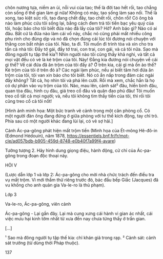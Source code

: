 chôn nương tựa, niềm an ủi, nỗi vui của tao; thế là đời tao hết rồi, tao chẳng còn sống ở thế gian làm gì nữa! Không có mày, tao sống làm sao nổi. Thế là xong, tao kiệt sức rồi, tao đang chết đây, tao chết rồi, chôn rồi! Có ông bà nào làm phúc cứu tôi sống lại, bằng cách đem trả tôi tiền bạc yêu quý của tôi, hoặc báo cho tôi biết đứa nào đã lấy của tôi? Hở? Anh báo gì? Nào có ai đâu. Bất cứ là đứa nào làm cái vố này, chắc nó cũng phải mất nhiều công phu rinh cho đúng dịp và nó đã chọn đúng cái lúc tôi đương nói chuyện với thằng con bất nhân của tôi. Nào, ta đi. Tôi muốn đi trình tòa và xin cho tra tấn cả nhà tôi: Đầy tớ gái, đầy tớ trai, con trai, con gái, và cả tôi nữa. Sao mà đông người tụ tập thế kia¹! Nhìn người nào tôi cũng thấy khả nghi, và tất cả mọi vật đều có vẻ là kẻ trộm của tôi. Này! Đằng kia đương nói chuyện về cái gì thế? Về cái đứa đã ăn trộm của tôi đấy à? Ở trên kia, cái gì mà ồn ào thế? Kẻ trộm của tôi ở trên đó à? Các ngài làm phúc, nếu ai biết tăm hơi đứa ăn trộm của tôi, tôi van xin báo cho tôi biết. Nó có ẩn nấp trong đám các ngài đấy không? Tất cả, họ nhìn tôi và phá lên cười. Rồi mà xem, chắc hẳn là họ có dự phần vào vụ trộm của tôi. Nào, mau lên, cảnh sát² đâu, hiến binh đâu, quan tòa đâu, hình cụ đâu, giá treo cổ đâu và quân đao phủ đâu! Tôi muốn treo cổ tất cả mọi người; và, nếu tôi không tìm thấy tiền của tôi, thì rồi tôi cũng treo cổ cả tôi nốt!

[Hình ảnh minh họa: Một bức tranh vẽ cảnh trong một căn phòng cổ. Có một người đàn ông đang đứng ở giữa phòng với tư thế kích động, tay chỉ trỏ. Phía sau có một người khác đang lùi lại, có vẻ sợ hãi.]

Cảnh Ác-pa-gông phát hiện mất trộm tiền
(Minh họa của Ét-mông Hê-đô-in (Edmond Hédouin), năm 1878, https://essentiels.bnf.fr/fr/mot-cle/ad057bdb-b905-459d-8748-e0b40f7a99f4-avare)

Tưởng tượng
2. Hãy hình dung giọng điệu, hành động, cử chỉ của Ác-pa-gông trong đoạn độc thoại này.

HỎI V

(Lược dẫn lớp 1 và lớp 2: Ác-pa-gông cho mời nhà chức trách đến điều tra vụ mất trộm. Vì mới thẩm thử riêng trước đó, bác đầu bếp Giắc (Jacques) đã vu khống cho anh quản gia Va-le-ro là thủ phạm).

Lớp 3

Va-le-ro, Ác-pa-gông, viên cảnh

Ác-pa-gông - Lại gần đây. Lại mà cung xưng cái hành vi gian ác nhất, cái việc mưu hại kinh tởm nhất từ xưa đến nay chưa từng thấy ở trần gian.

[...]

¹ Sao mà đông người tụ tập thế kia: chỉ khán giả trong rạp.
² Cảnh sát: cảnh sát trưởng (từ dùng thời Pháp thuộc).

137